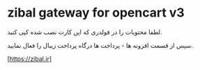 # zibal gateway for opencart v3


لطفا محتویات را در فولدری که اپن کارت نصب شده کپی کنید.

سپس از قسمت افزونه ها - پرداخت ها درگاه پرداخت زیبال را فعال نمایید.

[https://zibal.ir]
